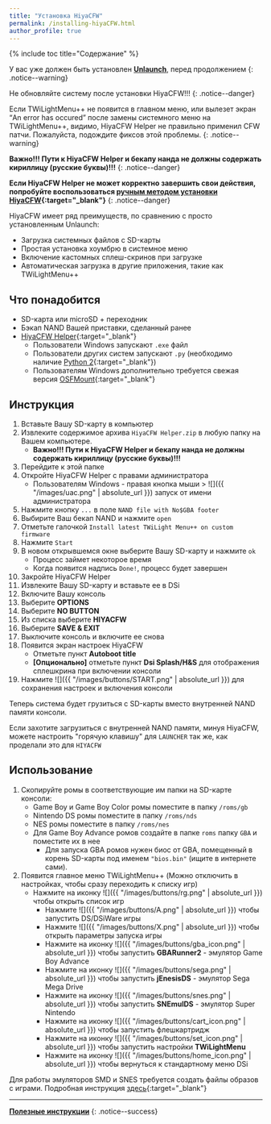 ```yaml
---
title: "Установка HiyaCFW"
permalink: /installing-hiyaCFW.html
author_profile: true
---
```


{% include toc title="Содержание" %}


У вас уже должен быть установлен [**Unlaunch**](get-started), перед продолжением
{: .notice--warning}

Не обновляйте систему после установки HiyaCFW!!!
{: .notice--danger}

Если TWiLightMenu++ не появится в главном меню, или вылезет экран “An error has occured” после замены системного меню на TWiLightMenu++, видимо, HiyaCFW Helper не правильно применил CFW патчи. Пожалуйста, подождите фиксов этой проблемы. 
{: .notice--warning}

**Важно!!! Пути к HiyaCFW Helper и бекапу нанда не должны содержать кириллицу (русские буквы)!!!**
{: .notice--danger}


**Если HiyaCFW Helper не может корректно завершить свои действия, попробуйте воспользоваться [ручным методом установки HiyaCFW](installing-hiyaCFW-manual){:target="_blank"}**
{: .notice--danger}


HiyaCFW имеет ряд преимуществ, по сравнению с  просто установленным Unlaunch:
- Загрузка системных файлов с SD-карты
- Простая установка хоумбрю в системное меню
- Включение кастомных сплеш-скринов при загрузке
- Автоматическая загрузка в другие приложения, такие как TWiLightMenu++

## Что понадобится
- SD-карта или microSD + переходник
- Бэкап NAND Вашей приставки, сделанный ранее
- [HiyaCFW Helper](https://github.com/mondul/HiyaCFW-Helper/releases){:target="_blank"}
	- Пользователи Windows запускают `.exe` файл
	- Пользователи других систем запускают `.py` (необходимо наличие [Python 2](https://www.python.org/downloads/){:target="_blank"})
	- Пользователям Windows дополнительно требуется свежая версия [OSFMount](https://www.osforensics.com/tools/mount-disk-images.html){:target="_blank"}

	
## Инструкция
1. Вставьте Вашу SD-карту в компьютер
2. Извлеките содержимое архива `HiyaCFW Helper.zip` в любую папку на Вашем компьютере.
	- **Важно!!! Пути к HiyaCFW Helper и бекапу нанда не должны содержать кириллицу (русские буквы)!!!**
3. Перейдите к этой папке
4. Откройте HiyaCFW Helper с правами администратора
	- Пользователям Windows - правая кнопка мыши > ![]({{ "/images/uac.png" | absolute_url }}) запуск от имени администратора
5. Нажмите кнопку `...` в поле `NAND file with No$GBA footer`
6. Выбирите Ваш бекап NAND и нажмите `open`
7. Отметьте галочкой `Install latest TWiLight Menu++ on custom firmware`
8. Нажмите `Start`
9. В новом открывшемся окне выберите Вашу SD-карту и нажмите `ok`
	- Процесс займет некоторое время
	- Когда появится надпись `Done!`, процесс будет завершен
10. Закройте HiyaCFW Helper
11. Извлеките Вашу SD-карту и вставьте ее в DSi
12. Включите Вашу консоль
13. Выберите **OPTIONS**
14. Выберите **NO BUTTON**
15. Из списка выберите **HIYACFW** 
16. Выберите **SAVE & EXIT**
17. Выключите консоль и включите ее снова
18.	Появится экран настроек HiyaCFW
	- Отметьте пункт **Autoboot title**
	- **[Опционально]** отметьте пункт **Dsi Splash/H&S** для отображения сплешкрина при включении консоли 	
20. Нажмите ![]({{ "/images/buttons/START.png" | absolute_url }}) для сохранения настроек и включения консоли	 

Теперь система будет грузиться с SD-карты вместо внутренней NAND памяти консоли. 

Если захотите загрузиться с внутренней NAND памяти, минуя HiyaCFW, можете настроить "горячую клавишу" для `LAUNCHER` так же, как проделали это для `HIYACFW`


## Использование
1. Скопируйте ромы в соответствующие им папки на SD-карте консоли:
	- Game Boy и Game Boy Color ромы поместите в папку `/roms/gb`
    - Nintendo DS ромы поместите в папку `/roms/nds`
    - NES ромы поместите в папку `/roms/nes`
    - Для Game Boy Advance ромов создайте в папке `roms` папку `GBA` и поместите их в нее
		- Для запуска GBA ромов нужен биос от GBA, помещенный в корень SD-карты под именем `"bios.bin"` (ищите в интернете сами).		
2. Появится главное меню TWiLightMenu++ (Можно отключить в настройках, чтобы сразу переходить к списку игр)
	- Нажмите на иконку ![]({{ "/images/buttons/rg.png" | absolute_url }}) чтобы открыть список игр 
		- Нажмите ![]({{ "/images/buttons/A.png" | absolute_url }}) чтобы запустить DS/DSiWare игры
		- Нажмите ![]({{ "/images/buttons/X.png" | absolute_url }}) чтобы открыть параметры запуска игры
		- Нажмите на иконку ![]({{ "/images/buttons/gba_icon.png" | absolute_url }}) чтобы запустить **GBARunner2** - эмулятор Game Boy Advance
		- Нажмите на иконку ![]({{ "/images/buttons/sega.png" | absolute_url }}) чтобы запустить **jEnesisDS**  - эмулятор Sega Mega Drive
		- Нажмите на иконку ![]({{ "/images/buttons/snes.png" | absolute_url }}) чтобы запустить **SNEmulDS** - эмулятор Super Nintendo
		- Нажмите на иконку ![]({{ "/images/buttons/cart_icon.png" | absolute_url }}) чтобы запустить флешкартридж
		- Нажмите на иконку ![]({{ "/images/buttons/set_icon.png" | absolute_url }}) чтобы запустить настройки **TWiLightMenu**
		- Нажмите на иконку ![]({{ "/images/buttons/home_icon.png" | absolute_url }}) чтобы вернуться к стандартному меню DSi



Для работы эмуляторов SMD и SNES требуется создать файлы образов с играми. Подробная инструкция [здесь](smdsnesimg){:target="_blank"}		
		
		
____

[**Полезные инструкции**](addons)
{: .notice--success}
		

